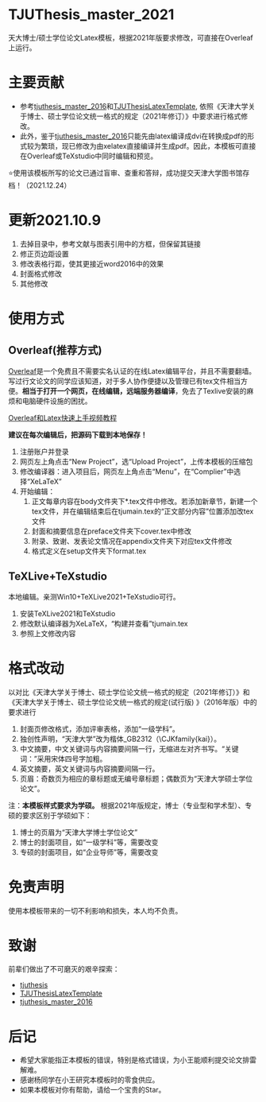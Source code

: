 # TJUThesis_master_2021
天大博士/硕士学位论文Latex模板，根据2021年版要求修改，可直接在Overleaf上运行。

# 主要贡献
- 参考[tjuthesis_master_2016](https://github.com/jiangqideng/tjuthesis_master_2016)和[TJUThesisLatexTemplate](https://github.com/twtstudio/TJUThesisLatexTemplate), 依照《天津大学关于博士、硕士学位论文统一格式的规定（2021年修订）》中要求进行格式修改。
- 此外，鉴于[tjuthesis_master_2016](https://github.com/jiangqideng/tjuthesis_master_2016)只能先由latex编译成dvi在转换成pdf的形式较为繁琐，现已修改为由xelatex直接编译并生成pdf。因此，本模板可直接在Overleaf或TeXstudio中同时编辑和预览。

:star:使用该模板所写的论文已通过盲审、查重和答辩，成功提交天津大学图书馆存档！（2021.12.24）

# 更新2021.10.9
1. 去掉目录中，参考文献与图表引用中的方框，但保留其链接
2. 修正页边距设置
3. 修改表格行距，使其更接近word2016中的效果
4. 封面格式修改
5. 其他修改

# 使用方式
## Overleaf(推荐方式)
[Overleaf](https://www.overleaf.com/)是一个免费且不需要实名认证的在线Latex编辑平台，并且不需要翻墙。写过行文论文的同学应该知道，对于多人协作便捷以及管理已有tex文件相当方便。**相当于打开一个网页，在线编辑，远端服务器编译**，免去了Texlive安装的麻烦和电脑硬件设施的困扰。

[Overleaf和Latex快速上手视频教程](https://www.bilibili.com/video/BV1fA411W7kZ?from=search&seid=1945788916371918236&spm_id_from=333.337.0.0)

**建议在每次编辑后，把源码下载到本地保存！**

1. 注册账户并登录
2. 网页左上角点击“New Project”，选“Upload Project”，上传本模板的压缩包
3. 修改编译器：进入项目后，网页左上角点击“Menu”，在“Complier”中选择“XeLaTeX”
4. 开始编辑：
    1. 正文每章内容在body文件夹下*.tex文件中修改。若添加新章节，新建一个tex文件，并在编辑结束后在tjumain.tex的“正文部分内容”位置添加改tex文件
    2. 封面和摘要信息在preface文件夹下cover.tex中修改
    3. 附录、致谢、发表论文情况在appendix文件夹下对应tex文件修改
    4. 格式定义在setup文件夹下format.tex

## TeXLive+TeXstudio
本地编辑。亲测Win10+TeXLive2021+TeXstudio可行。
1. 安装TeXLive2021和TeXstudio
2. 修改默认编译器为XeLaTeX，“构建并查看”tjumain.tex
3. 参照上文修改内容

# 格式改动
以对比《天津大学关于博士、硕士学位论文统一格式的规定（2021年修订）》和《天津大学关于博士、硕士学位论文统一格式的规定(试行版) 》（2016年版）中的要求进行

1. 封面页修改格式，添加评审表格，添加“一级学科”。
2. 独创性声明，“天津大学”改为楷体_GB2312（\CJKfamily{kai}）。
3. 中文摘要，中文关键词与内容摘要间隔一行，无缩进左对齐书写。“关键词：”采用宋体四号字加粗。
4. 英文摘要，英文关键词与内容摘要间隔一行。
5. 页眉：奇数页为相应的章标题或无编号章标题；偶数页为“天津大学硕士学位论文”。

注：**本模板样式要求为学硕。** 根据2021年版规定，博士（专业型和学术型）、专硕的要求区别于学硕如下：
1. 博士的页眉为“天津大学博士学位论文”
2. 博士的封面项目，如“一级学科”等，需要改变
3. 专硕的封面项目，如“企业导师”等，需要改变

# 免责声明
使用本模板带来的一切不利影响和损失，本人均不负责。

# 致谢

前辈们做出了不可磨灭的艰辛探索：

- [tjuthesis](https://code.google.com/archive/p/tjuthesis/)
- [TJUThesisLatexTemplate](https://github.com/twtstudio/TJUThesisLatexTemplate)
- [tjuthesis_master_2016](https://github.com/jiangqideng/tjuthesis_master_2016)

# 后记
- 希望大家能指正本模板的错误，特别是格式错误，为小王能顺利提交论文排雷解难。
- 感谢杨同学在小王研究本模板时的零食供应。
- 如果本模板对你有帮助，请给一个宝贵的Star。
